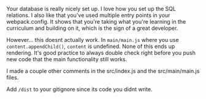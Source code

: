 Your database is really nicely set up. I love how you set up the SQL relations. I also like that you've used multiple entry points in your webpack.config. It shows that you're taking what you're learning in the curriculum and building on it, which is the sign of a great developer.

However... this doesnt actually work. In `main/main.js` where you use `content.appendChild()`, `content` is undefined. None of this ends up rendering. It's good practice to always double check right before you push new code that the main functionality still works.

I made a couple other comments in the src/index.js  and the src/main/main.js files.

Add `/dist` to your gitignore since its code you didnt write.
